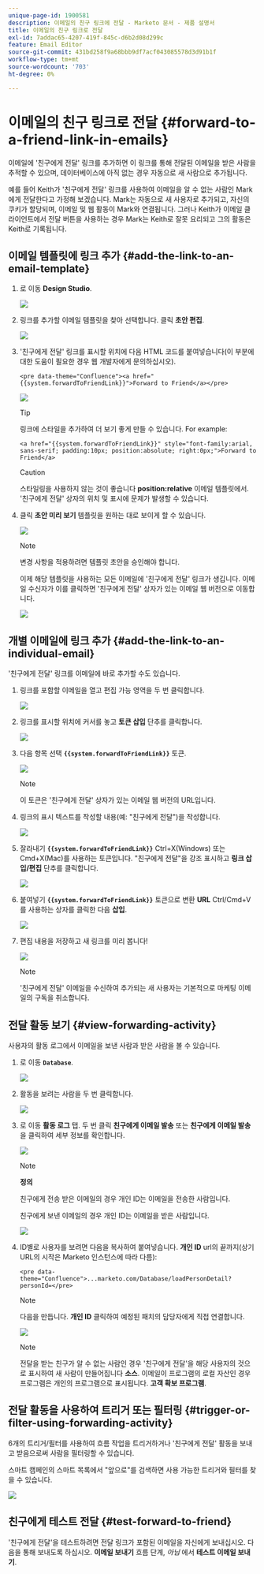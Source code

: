 ```yaml
---
unique-page-id: 1900581
description: 이메일의 친구 링크에 전달 - Marketo 문서 - 제품 설명서
title: 이메일의 친구 링크로 전달
exl-id: 7addac65-4207-419f-845c-d6b2d08d299c
feature: Email Editor
source-git-commit: 431bd258f9a68bbb9df7acf043085578d3d91b1f
workflow-type: tm+mt
source-wordcount: '703'
ht-degree: 0%

---
```


# 이메일의 친구 링크로 전달 {#forward-to-a-friend-link-in-emails}

이메일에 &#39;친구에게 전달&#39; 링크를 추가하면 이 링크를 통해 전달된 이메일을 받은 사람을 추적할 수 있으며, 데이터베이스에 아직 없는 경우 자동으로 새 사람으로 추가됩니다.

예를 들어 Keith가 &#39;친구에게 전달&#39; 링크를 사용하여 이메일을 알 수 없는 사람인 Mark에게 전달한다고 가정해 보겠습니다. Mark는 자동으로 새 사용자로 추가되고, 자신의 쿠키가 할당되며, 이메일 및 웹 활동이 Mark와 연결됩니다. 그러나 Keith가 이메일 클라이언트에서 전달 버튼을 사용하는 경우 Mark는 Keith로 잘못 요리되고 그의 활동은 Keith로 기록됩니다.

## 이메일 템플릿에 링크 추가 {#add-the-link-to-an-email-template}

1. 로 이동 **Design Studio**.

   ![](assets/one-8.png)

1. 링크를 추가할 이메일 템플릿을 찾아 선택합니다. 클릭 **초안 편집**.

   ![](assets/two-7.png)

1. &#39;친구에게 전달&#39; 링크를 표시할 위치에 다음 HTML 코드를 붙여넣습니다(이 부분에 대한 도움이 필요한 경우 웹 개발자에게 문의하십시오).

   `<pre data-theme="Confluence"><a href="{{system.forwardToFriendLink}}">Forward to Friend</a></pre>`

   ![](assets/three-7.png)

   >[!TIP]
   >
   >
   >링크에 스타일을 추가하여 더 보기 좋게 만들 수 있습니다. For example:
   >
   >`<a href="{{system.forwardToFriendLink}}" style="font-family:arial, sans-serif; padding:10px; position:absolute; right:0px;">Forward to Friend</a>`

   >[!CAUTION]
   >
   >스타일링을 사용하지 않는 것이 좋습니다 **position:relative** 이메일 템플릿에서. &#39;친구에게 전달&#39; 상자의 위치 및 표시에 문제가 발생할 수 있습니다.

1. 클릭 **초안 미리 보기** 템플릿을 원하는 대로 보이게 할 수 있습니다.

   ![](assets/four-5.png)

   >[!NOTE]
   >
   >변경 사항을 적용하려면 템플릿 초안을 승인해야 합니다.

   이제 해당 템플릿을 사용하는 모든 이메일에 &#39;친구에게 전달&#39; 링크가 생깁니다. 이메일 수신자가 이를 클릭하면 &#39;친구에게 전달&#39; 상자가 있는 이메일 웹 버전으로 이동합니다.

   ![](assets/f2afbox.png)

## 개별 이메일에 링크 추가 {#add-the-link-to-an-individual-email}

&#39;친구에게 전달&#39; 링크를 이메일에 바로 추가할 수도 있습니다.

1. 링크를 포함할 이메일을 열고 편집 가능 영역을 두 번 클릭합니다.

   ![](assets/five-4.png)

1. 링크를 표시할 위치에 커서를 놓고 **토큰 삽입** 단추를 클릭합니다.

   ![](assets/six-2.png)

1. 다음 항목 선택 **`{{system.forwardToFriendLink}}`** 토큰.

   ![](assets/seven-1.png)

   >[!NOTE]
   >
   >이 토큰은 &#39;친구에게 전달&#39; 상자가 있는 이메일 웹 버전의 URL입니다.

1. 링크의 표시 텍스트를 작성할 내용(예: &quot;친구에게 전달&quot;)을 작성합니다.

   ![](assets/seven-1.png)

1. 잘라내기 **`{{system.forwardToFriendLink}}`** Ctrl+X(Windows) 또는 Cmd+X(Mac)를 사용하는 토큰입니다. &quot;친구에게 전달&quot;을 강조 표시하고 **링크 삽입/편집** 단추를 클릭합니다.

   ![](assets/eight-1.png)

1. 붙여넣기 **`{{system.forwardToFriendLink}}`** 토큰으로 변환 **URL** Ctrl/Cmd+V를 사용하는 상자를 클릭한 다음 **삽입**.

   ![](assets/nine.png)

1. 편집 내용을 저장하고 새 링크를 미리 봅니다!

   ![](assets/ten-1.png)

   >[!NOTE]
   >
   >&#39;친구에게 전달&#39; 이메일을 수신하여 추가되는 새 사용자는 기본적으로 마케팅 이메일의 구독을 취소합니다.

## 전달 활동 보기 {#view-forwarding-activity}

사용자의 활동 로그에서 이메일을 보낸 사람과 받은 사람을 볼 수 있습니다.

1. 로 이동 **`Database`**.

   ![](assets/db.png)

1. 활동을 보려는 사람을 두 번 클릭합니다.

   ![](assets/fourteen.png)

1. 로 이동 **활동 로그** 탭. 두 번 클릭 **친구에게 이메일 발송** 또는 **친구에게 이메일 발송** 을 클릭하여 세부 정보를 확인합니다.

   ![](assets/fifteen.png)

   >[!NOTE]
   >
   >**정의**
   >
   >친구에게 전송 받은 이메일의 경우 개인 ID는 이메일을 전송한 사람입니다.
   >
   >친구에게 보낸 이메일의 경우 개인 ID는 이메일을 받은 사람입니다.

   ![](assets/sixteen.png)

1. ID별로 사용자를 보려면 다음을 복사하여 붙여넣습니다. **개인 ID** url의 끝까지(상기 URL의 시작은 Marketo 인스턴스에 따라 다름):

   `<pre data-theme="Confluence">...marketo.com/Database/loadPersonDetail?personId=</pre>`

   >[!NOTE]
   >
   >다음을 만듭니다. **개인 ID** 클릭하여 예정된 패치의 담당자에게 직접 연결합니다.

   ![](assets/seventeen.png)

   >[!NOTE]
   >
   >전달을 받는 친구가 알 수 없는 사람인 경우 &#39;친구에게 전달&#39;을 해당 사용자의 것으로 표시하여 새 사람이 만들어집니다 **소스**.
   >이메일이 프로그램의 로컬 자산인 경우 프로그램은 개인의 프로그램으로 표시됩니다. **고객 확보 프로그램**.

## 전달 활동을 사용하여 트리거 또는 필터링 {#trigger-or-filter-using-forwarding-activity}

6개의 트리거/필터를 사용하여 흐름 작업을 트리거하거나 &#39;친구에게 전달&#39; 활동을 보내고 받음으로써 사람을 필터링할 수 있습니다.

스마트 캠페인의 스마트 목록에서 &quot;앞으로&quot;를 검색하면 사용 가능한 트리거와 필터를 찾을 수 있습니다.

![](assets/nineteen.png)

## 친구에게 테스트 전달 {#test-forward-to-friend}

&#39;친구에게 전달&#39;을 테스트하려면 전달 링크가 포함된 이메일을 자신에게 보내십시오. 다음을 통해 보내도록 하십시오. **이메일 보내기** 흐름 단계, *아님* 에서 **테스트 이메일 보내기**.
